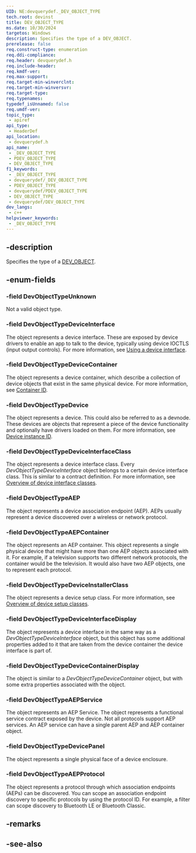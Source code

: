 ```yaml
---
UID: NE:devquerydef._DEV_OBJECT_TYPE
tech.root: devinst
title: DEV_OBJECT_TYPE
ms.date: 10/30/2024
targetos: Windows
description: Specifies the type of a DEV_OBJECT.
prerelease: false
req.construct-type: enumeration
req.ddi-compliance: 
req.header: devquerydef.h
req.include-header: 
req.kmdf-ver: 
req.max-support: 
req.target-min-winverclnt: 
req.target-min-winversvr: 
req.target-type: 
req.typenames: 
typedef_isUnnamed: false
req.umdf-ver: 
topic_type:
 - apiref
api_type:
 - HeaderDef
api_location:
 - devquerydef.h
api_name:
 - _DEV_OBJECT_TYPE
 - PDEV_OBJECT_TYPE
 - DEV_OBJECT_TYPE
f1_keywords:
 - _DEV_OBJECT_TYPE
 - devquerydef/_DEV_OBJECT_TYPE
 - PDEV_OBJECT_TYPE
 - devquerydef/PDEV_OBJECT_TYPE
 - DEV_OBJECT_TYPE
 - devquerydef/DEV_OBJECT_TYPE
dev_langs:
 - c++
helpviewer_keywords:
 - _DEV_OBJECT_TYPE
---
```


## -description

Specifies the type of a [DEV_OBJECT](ns-devquerydef-dev_object.md).

## -enum-fields

### -field DevObjectTypeUnknown

Not a valid object type.

### -field DevObjectTypeDeviceInterface

The object represents a device interface. These are exposed by device drivers to enable an app to talk to the device, typically using device IOCTLS (input output controls). For more information, see [Using a device interface](/windows-hardware/drivers/install/using-a-device-interface).

### -field DevObjectTypeDeviceContainer

The object represents a device container, which describe a collection of device objects that exist in the same physical device. For more information, see [Container ID](/windows-hardware/drivers/install/container-ids).

### -field DevObjectTypeDevice

The object represents a device. This could also be referred to as a devnode. These devices are objects that represent a piece of the device functionality and optionally have drivers loaded on them. For more information, see [Device instance ID](/windows-hardware/drivers/install/device-instance-ids).

### -field DevObjectTypeDeviceInterfaceClass

The object represents a device interface class. Every *DevObjectTypeDeviceInterface* object belongs to a certain device interface class. This is similar to a contract definition. For more information, see [Overview of device interface classes](/windows-hardware/drivers/install/overview-of-device-interface-classes).

### -field DevObjectTypeAEP

The object represents a device association endpoint (AEP). AEPs usually represent a device discovered over a wireless or network protocol.

### -field DevObjectTypeAEPContainer

The object represents an AEP container. This object represents a single physical device that might have more than one AEP objects associated with it. For example, if a television supports two different network protocols, the container would be the television. It would also have two AEP objects, one to represent each protocol.

### -field DevObjectTypeDeviceInstallerClass

The object represents a device setup class. For more information, see [Overview of device setup classes](/windows-hardware/drivers/install/overview-of-device-setup-classes).

### -field DevObjectTypeDeviceInterfaceDisplay

The object represents a device interface in the same way as a *DevObjectTypeDeviceInterface* object, but this object has some additional properties added to it that are taken from the device container the device interface is part of.

### -field DevObjectTypeDeviceContainerDisplay

The object is similar to a *DevObjectTypeDeviceContainer* object, but with some extra properties associated with the object.

### -field DevObjectTypeAEPService

The object represents an AEP Service. The object represents a functional service contract exposed by the device. Not all protocols support AEP services. An AEP service can have a single parent AEP and AEP container object.

### -field DevObjectTypeDevicePanel

The  object represents a single physical face of a device enclosure.

### -field DevObjectTypeAEPProtocol

The object represents a protocol through which association endpoints (AEPs) can be discovered. You can scope an association endpoint discovery to specific protocols by using the protocol ID. For example, a filter can scope discovery to Bluetooth LE or Bluetooth Classic.

## -remarks

## -see-also

